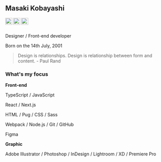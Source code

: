 ## Masaki Kobayashi

<a href="https://twitter.com/mkobayashime">
  <img align="left" alt="Twitter" width="22px" src="https://cdn.jsdelivr.net/npm/simple-icons@v3/icons/twitter.svg" />
</a>

<a href="https://www.instagram.com/mkobayashime/">
  <img align="left" alt="Instagram" width="22px" src="https://cdn.jsdelivr.net/npm/simple-icons@v3/icons/instagram.svg" />
</a>


<a href="https://github.com/mkobayashime">
  <img align="left" alt="GitHub" width="22px" src="https://cdn.jsdelivr.net/npm/simple-icons@v3/icons/github.svg" />
</a>
<br>
<br>

Designer / Front-end developer

Born on the 14th July, 2001

> Design is relationships. Design is relationship between form and content. - Paul Rand

### What's my focus

**Front-end**

TypeScript / JavaScript

React / Next.js

HTML / Pug / CSS / Sass

Webpack / Node.js / Git / GitHub

Figma

**Graphic**

Adobe Illustrator / Photoshop / InDesign / Lightroom / XD / Premiere Pro
